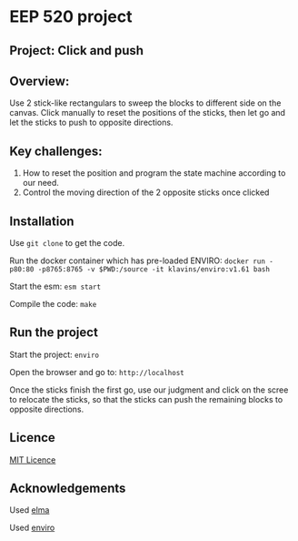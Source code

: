# EEP 520 project
## Project: Click and push
## Overview:
Use 2 stick-like rectangulars to sweep the blocks to different side on the canvas. Click manually to reset the positions of the sticks, then let go and let the sticks to push to opposite directions.
## Key challenges:
1. How to reset the position and program the state machine according to our need. 
2. Control the moving direction of the 2 opposite sticks once clicked
## Installation
Use `git clone` to get the code.

Run the docker container which has pre-loaded ENVIRO: `docker run -p80:80 -p8765:8765 -v $PWD:/source -it klavins/enviro:v1.61 bash`

Start the esm: `esm start`

Compile the code: `make`

## Run the project

Start the project: `enviro`

Open the browser and go to: `http://localhost`

Once the sticks finish the first go, use our judgment and click on the scree to relocate the sticks, so that the sticks can push the remaining blocks to opposite directions.

## Licence

[MIT Licence](https://opensource.org/licenses/MIT)

## Acknowledgements

Used [elma](https://github.com/klavinslab/elma) 

Used [enviro](https://github.com/klavinslab/enviro)
